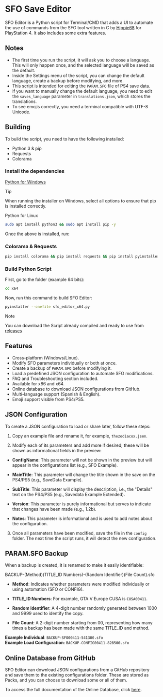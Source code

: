 # SFO Save Editor

SFO Editor is a Python script for Terminal/CMD that adds a UI to automate the use of commands from the SFO tool written in C by [Hippie68](https://github.com/hippie68/sfo) for PlayStation 4. It also includes some extra features.

## Notes

- The first time you run the script, it will ask you to choose a language. This will only happen once, and the selected language will be saved as the default.
- Inside the Settings menu of the script, you can change the default language, create a backup before modifying, and more.
- This script is intended for editing the `PARAM.SFO` file of PS4 save data.
- If you want to manually change the default language, you need to edit the `saves_language` parameter in `translations.json`, which stores the translations.
- To see emojis correctly, you need a terminal compatible with UTF-8 Unicode.

## Building

To build the script, you need to have the following installed:

- Python 3 & pip
- Requests
- Colorama

### Install the dependencies

[Python for Windows](https://www.python.org/downloads/windows/)

> [!TIP]  
> When running the installer on Windows, select all options to ensure that pip is installed correctly.

Python for Linux

```bash
sudo apt install python3 && sudo apt install pip -y
```

Once the above is installed, run:

### Colorama & Requests

```bash
pip install colorama && pip install requests && pip install pyinstaller
```
### Build Python Script

First, go to the folder (example 64 bits):

```bash
cd x64
```

Now, run this command to build SFO Editor:

```bash
pyinstaller --onefile sfo_editor_x64.py
```

> [!NOTE]  
> You can download the Script already compiled and ready to use from [releases](https://github.com/thezodiacox0/sfo-editor/releases)

## Features

- Cross-platform (Windows/Linux).
- Modify SFO parameters individually or both at once.
- Create a backup of `PARAM.SFO` before modifying it.
- Load a predefined JSON configuration to automate SFO modifications.
- FAQ and Troubleshooting section included.
- Available for x86 and x64.
- Online database to download JSON configurations from GitHub.
- Multi-language support (Spanish & English).
- Emoji support visible from PS4/PS5.

## JSON Configuration

To create a JSON configuration to load or share later, follow these steps:

1. Copy an example file and rename it, for example, `thezodiacox.json`.

2. Modify each of its parameters and add more if desired; these will be shown as informational fields in the preview:

  - **ConfigName**: This parameter will not be shown in the preview but will appear in the configurations list (e.g., SFO Example).

  - **MainTitle**: This parameter will change the title shown in the save on the PS4/PS5 (e.g., SaveData Example).

  - **SubTitle**: This parameter will display the description, i.e., the "Details" text on the PS4/PS5 (e.g., Savedata Example Extended).

  - **Version**: This parameter is purely informational but serves to indicate that changes have been made (e.g., 1.2b).

  - **Notes**: This parameter is informational and is used to add notes about the configuration.

3. Once all parameters have been modified, save the file in the `config` folder. The next time the script runs, it will detect the new configuration.

## PARAM.SFO Backup

When a backup is created, it is renamed to make it easily identifiable:

BACKUP-(Method)(TITLE_ID Numbers)-(Random Identifier)(File Count).sfo


- **Method**: Indicates whether parameters were modified individually or using automation (SFO or CONFIG).

- **TITLE_ID Numbers**: For example, GTA V Europe CUSA is `CUSA00411`.

- **Random Identifier**: A 4-digit number randomly generated between 1000 and 9999 used to identify the copy.

- **File Count**: A 2-digit number starting from 00, representing how many times a backup has been made with the same TITLE_ID and method.

**Example Individual**: `BACKUP-SFO00411-541300.sfo`  
**Example Load Configuration**: `BACKUP-CONFIG00411-828500.sfo`

## Online Database from GitHub

SFO Editor can download JSON configurations from a GitHub repository and save them to the existing configurations folder. These are stored as Packs, and you can choose to download some or all of them.

To access the full documentation of the Online Database, click [here](https://github.com/thezodiacox0/sfo-db).
